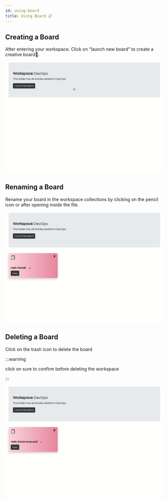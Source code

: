 ```yaml
---
id: using-board
title: Using Board 📋
---
```


## Creating  a Board

After entering your workspace. Click on “launch new board” to create a creative board🎉.

![img](../../static/img/introduction/creating-board.gif)

## Renaming a Board

Rename your board in the workspace collections by clicking on the pencil icon or after opening inside the file.

![img](../../static/img/introduction/rename-board.gif)

## Deleting a Board

Click on the trash icon to delete the board

:::warning

click on sure to confirm before deleting the workspace

:::

![img](../../static/img/introduction/deleting-board.gif)